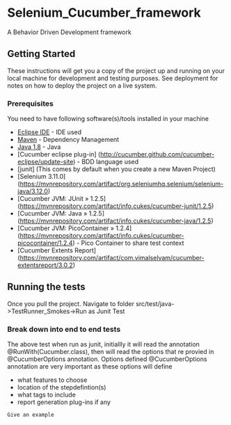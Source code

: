 # Selenium_Cucumber_framework
A Behavior Driven Development framework

## Getting Started

These instructions will get you a copy of the project up and running on your local machine for development and testing purposes. See deployment for notes on how to deploy the project on a live system.

### Prerequisites

You need to have following software(s)/tools installed in your machine

* [Eclipse IDE](http://www.eclipse.org/downloads/eclipse-packages/) - IDE used
* [Maven](https://maven.apache.org/) - Dependency Management
* [Java 1.8](http://www.oracle.com/technetwork/java/javase/downloads/jdk8-downloads-2133151.html) - Java
* [Cucumber eclipse plug-in] (http://cucumber.github.com/cucumber-eclipse/update-site) - BDD language used
* [junit] (This comes by default when you create a new Maven Project)
* [Selenium 3.11.0] (https://mvnrepository.com/artifact/org.seleniumhq.selenium/selenium-java/3.12.0)
* [Cucumber JVM: JUnit » 1.2.5] (https://mvnrepository.com/artifact/info.cukes/cucumber-junit/1.2.5)
* [Cucumber JVM: Java » 1.2.5] (https://mvnrepository.com/artifact/info.cukes/cucumber-java/1.2.5)
* [Cucumber JVM: PicoContainer » 1.2.4] (https://mvnrepository.com/artifact/info.cukes/cucumber-picocontainer/1.2.4) - Pico Container to share test context
* [Cucumber Extents Report] (https://mvnrepository.com/artifact/com.vimalselvam/cucumber-extentsreport/3.0.2)
## Running the tests

Once you pull the project. Navigate to folder src/test/java->TestRunner_Smokes->Run as Junit Test

### Break down into end to end tests

The above test when run as junit, initiallly it will read the annotation @RunWith(Cucumber.class), then will read the options that re provied in @CucumberOptions annotation.
Options defined @CucumberOptions annotation are very important as these options will define 
* what features to choose
* location of the stepdefintion(s)
* what tags to include
* report generation plug-ins if any 

```
Give an example
```
